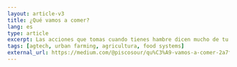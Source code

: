```yaml
---
layout: article-v3
title: ¿Qué vamos a comer?
lang: es
type: article
excerpt: Las acciones que tomas cuando tienes hambre dicen mucho de tu situación en el mundo.
tags: [agtech, urban farming, agricultura, food systems]
external_url: https://medium.com/@piscosour/qu%C3%A9-vamos-a-comer-2a7fe12b34db
---
```

